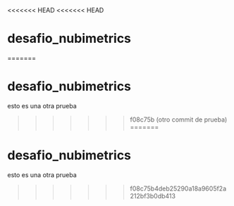 <<<<<<< HEAD
<<<<<<< HEAD
# desafio_nubimetrics
=======
# desafio_nubimetrics
esto es una otra prueba
>>>>>>> f08c75b (otro commit de prueba)
=======
# desafio_nubimetrics
esto es una otra prueba
>>>>>>> f08c75b4deb25290a18a9605f2a212bf3b0db413

